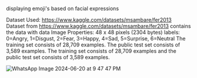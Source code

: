 displaying emoji's based on facial expressions

Dataset Used:
https://www.kaggle.com/datasets/msambare/fer2013
Dataset from https://www.kaggle.com/datasets/msambare/fer2013 contains the data with data Image Properties: 48 x 48 pixels (2304 bytes) labels: 0=Angry, 1=Disgust, 2=Fear, 3=Happy, 4=Sad, 5=Surprise, 6=Neutral The training set consists of 28,709 examples. The public test set consists of 3,589 examples. The training set consists of 28,709 examples and the public test set consists of 3,589 examples.

![WhatsApp Image 2024-06-20 at 9 47 47 PM](https://github.com/sandeepgoudmacha/Predicting-Software-Dev-Salary/assets/143279752/cf24d2e8-39e8-499b-81f1-cf73fbd3102d)

